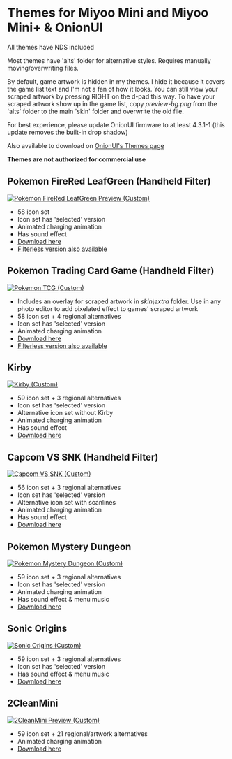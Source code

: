 # Themes for Miyoo Mini and Miyoo Mini+ & OnionUI

All themes have NDS included

Most themes have 'alts' folder for alternative styles. Requires manually moving/overwriting files.

By default, game artwork is hidden in my themes. I hide it because it covers the game list text and I'm not a fan of how it looks. You can still view your scraped artwork by pressing RIGHT on the d-pad this way. To have your scraped artwork show up in the game list, copy *preview-bg.png* from the 'alts' folder to the main 'skin' folder and overwrite the old file.

For best experience, please update OnionUI firmware to at least 4.3.1-1 (this update removes the built-in drop shadow)

Also available to download on [OnionUI's Themes page](https://github.com/OnionUI/Themes/tree/main)

**Themes are not authorized for commercial use**


## Pokemon FireRed LeafGreen (Handheld Filter)
[![Pokemon FireRed LeafGreen Preview (Custom)](https://github.com/user-attachments/assets/1255a5ce-4004-4578-8eae-471b85129480)](https://github.com/Sheezie/MiyooThemes/raw/refs/heads/main/Pokemon%20Fire%20Red%20Leaf%20Green%20(Handheld%20Filter)%20by%20Sheezie.zip)
- 58 icon set
- Icon set has 'selected' version
- Animated charging animation
- Has sound effect
- [Download here](https://github.com/Sheezie/MiyooThemes/raw/refs/heads/main/Pokemon%20Fire%20Red%20Leaf%20Green%20(Handheld%20Filter)%20by%20Sheezie.zip)
- [Filterless version also available](https://github.com/Sheezie/MiyooThemes/raw/refs/heads/main/Pokemon%20Fire%20Red%20Leaf%20Green%20by%20Sheezie.zip)

## Pokemon Trading Card Game (Handheld Filter)
[![Pokemon TCG (Custom)](https://github.com/user-attachments/assets/b6767d2d-80b8-45e6-a6b7-1671f9f06023)](https://github.com/Sheezie/MiyooThemes/raw/refs/heads/main/Pokemon%20TCG%20(Handheld%20Filter)%20by%20Sheezie.zip)
- Includes an overlay for scraped artwork in *skin\extra* folder. Use in any photo editor to add pixelated effect to games' scraped artwork
- 58 icon set + 4 regional alternatives
- Icon set has 'selected' version
- Animated charging animation
- [Download here](https://github.com/Sheezie/MiyooThemes/raw/refs/heads/main/Pokemon%20TCG%20(Handheld%20Filter)%20by%20Sheezie.zip)
- [Filterless version also available](https://github.com/Sheezie/MiyooThemes/raw/refs/heads/main/Pokemon%20TCG%20by%20Sheezie.zip)

## Kirby
[![Kirby (Custom)](https://github.com/user-attachments/assets/6ec9e659-40e0-42f7-99c3-7dcc2d0e8b92)](https://github.com/Sheezie/MiyooThemes/raw/refs/heads/main/Kirby%20by%20Sheezie.zip)
- 59 icon set + 3 regional alternatives
- Icon set has 'selected' version
- Alternative icon set without Kirby
- Animated charging animation
- Has sound effect
- [Download here](https://github.com/Sheezie/MiyooThemes/raw/refs/heads/main/Kirby%20by%20Sheezie.zip)

## Capcom VS SNK (Handheld Filter)
[![Capcom VS SNK (Custom)](https://github.com/user-attachments/assets/02e16f1d-a2b8-4f86-b0f9-0930970fa591)](https://github.com/Sheezie/MiyooThemes/raw/refs/heads/main/Capcom%20SNK%20(Handheld%20Filter)%20by%20Sheezie.zip)
- 56 icon set + 3 regional alternatives
- Icon set has 'selected' version
- Alternative icon set with scanlines
- Animated charging animation
- Has sound effect
- [Download here](https://github.com/Sheezie/MiyooThemes/raw/refs/heads/main/Capcom%20SNK%20(Handheld%20Filter)%20by%20Sheezie.zip)

## Pokemon Mystery Dungeon
[![Pokemon Mystery Dungeon (Custom)](https://github.com/user-attachments/assets/1797c342-e09d-4d4e-93ab-20215cdbb08f)](https://github.com/Sheezie/MiyooThemes/raw/refs/heads/main/Pokemon%20Mystery%20Dungeon%20by%20Sheezie.zip)
- 59 icon set + 3 regional alternatives
- Icon set has 'selected' version
- Animated charging animation
- Has sound effect & menu music
- [Download here](https://github.com/Sheezie/MiyooThemes/raw/refs/heads/main/Pokemon%20Mystery%20Dungeon%20by%20Sheezie.zip)

## Sonic Origins
[![Sonic Origins (Custom)](https://github.com/user-attachments/assets/aa51e4ed-0adb-439c-b9f7-4a83a6eb59ba)](https://github.com/Sheezie/MiyooThemes/raw/refs/heads/main/Sonic%20Origins%20by%20Sheezie.zip)
- 59 icon set + 3 regional alternatives
- Icon set has 'selected' version
- Has sound effect & menu music
- [Download here](https://github.com/Sheezie/MiyooThemes/raw/refs/heads/main/Sonic%20Origins%20by%20Sheezie.zip)

## 2CleanMini
[![2CleanMini Preview (Custom)](https://github.com/user-attachments/assets/33b79235-198d-475f-8e97-c934ff9939b4)](https://github.com/Sheezie/MiyooThemes/raw/refs/heads/main/2CleanMini%20by%20Sheezie.zip)
- 59 icon set + 21 regional/artwork alternatives
- Animated charging animation
- [Download here](https://github.com/Sheezie/MiyooThemes/raw/refs/heads/main/2CleanMini%20by%20Sheezie.zip)
